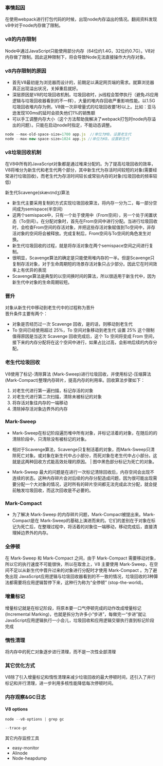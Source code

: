 ### 事情起因
在使用webpack进行打包代码的时候，出现node内存溢出的情况。翻阅资料发现v8中对于node内存做了限制。  
### v8的内存限制
Node中通过JavaScript只能使用部分内存（64位约1.4G，32位约0.7G）。V8对内存做了限制。因此这种限制下，将会导致Node无法直接操作大内存对象。
### v8内存限制的原因
- 首先V8最初是为浏览器而设计的，前期足以满足网页端的需求。就算浏览器真正出现溢出状况，关掉重启就好。
- 深层原因是V8的垃圾回收机制。垃圾回收时，js线程会暂停执行（避免JS应用逻辑与垃圾回收器看到的不一样），大量的堆内存回收严重影响性能。以1.5G垃圾回收堆内存为例，V8做一次非增量式的垃圾回收要1秒以上。比如：亚马逊发现100ms的延时会损失他们1%的销售额
- 可以手工调整内存大小（这个方法帮助我解决了webpack打包时node内存溢出的问题）。只能在启动node时指定，不能动态调整。
```js 
node --max-old-space-size=1700 app.js  //单位为MB。设置老生代
node --max-new-space-size=1024 app.js //单位为KB。设置新生代
```
### v8垃圾回收机制
在V8中所有的JavaScript对象都是通过堆来分配的。为了提高垃圾回收的效率，V8将堆分为新生代和老生代两个部分，其中新生代为存活时间较短的对象(需要经常进行垃圾回收)，而老生代为存活时间较长或常驻内存的对象(垃圾回收的频率较低)

新生代Scavenge(skævɪndʒ)算法
- 新生代主要采用复制的方式实现垃圾回收算法，将内存一分为二，每一部分空间成为semispace(半空间)
- 这两个semispace中，只有一个处于使用中（From空间），另一个处于闲置状态（To空间）。在分配对象时，首先在From空间中进行分配。当进行垃圾回收时，会检查From空间的存活对象，并把这些存活对象赋值到To空间中，非存活对象的空间将会被释放。完成复制后，From空间与To空间的角色发生对换。
- 新生代垃圾回收的过程，就是将存活对象在两个semispace空间之间进行复制。
- 很明显，Scavenge算法的确定是只能使用堆内存的一半。但是Scavenge只复制存活对象，对于生命周期短的场景存活对象只占少部分。因此它在时间效率上有优异的表现
- Scavenge算法是典型的以空间换时间的算法，所以很适用于新生代中，因为新生代中对象的生命周期较短。

### 晋升
对象从新生代中移动到老生代中的过程称为晋升  
晋升条件主要有两个：
- 对象是否经历过一次 Scavenge 回收，是的话，则移动到老生代
- To 空间已经使用超过 25%，To 空间对象移动到老生代
设置 25% 这个限制值得原因是当这次 Scavenge 回收完成后，这个 To 空间将变成 From 空间，接下来的内存分配将在这个空间中进行，如果占比过高，会影响后续的内存分配。
### 老生代垃圾回收
V8使用了标记-清除算法 (Mark-Sweep)进行垃圾回收，并使用标记-压缩算法 (Mark-Compact)整理内存碎片，提高内存的利用率。回收算法步骤如下：
1. 对老生代进行第一遍扫描，标记存活的对象
2. 对老生代进行第二次扫描，清除未被标记的对象
3. 将存活对象往内存的一端移动
4. 清除掉存活对象边界外的内存
### Mark-Sweep
- Mark-Sweep在标记阶段遍历堆中所有对象，并标记活着的对象，在随后的的清除阶段中，只清除没有被标记的对象。
- 相对于Scavenge算法，Scavenge只复制活着的对象，而Mark-Sweep只清除死亡对象。或对象在新生代中占小部分，而死对象在老生代中占小部分。这就是这两种回收方式能高效处理的原因。
|
图中黑色部分标记为死亡的对象。

- Mark-Sweep 最大的问题是在进行一次标记清除回收后，内存空间会出现不连续的状态。这种内存碎片会对后续的内存分配造成问题，因为很可能出现需要分配一个大对象的情况，这时所有的碎片空间都无法完成此次分配，就会提前触发垃圾回收，而这次回收是不必要的。

### Mark-Compact
- 为了解决 Mark-Sweep 的内存碎片问题，Mark-Compact被提出来。Mark-Compact是在 Mark-Sweep的基础上演进而来的。它们的差别在于对象在标记为死亡后，在整理过程中，将活着的对象往一端移动，移动完成后，直接清理掉边界外的内存。

### 全停顿

在 Mark-Sweep 和 Mark-Compact 之间，由于 Mark-Compact 需要移动对象，所以它的执行速度不可能很快，所以在取舍上，V8 主要使用 Mark-Sweep，在空间不足以从新生代中晋升过来的对象进行分配时才使用 Mark-Compact 。为了避免出现 JavaScript应用逻辑与垃圾回收器看到的不一致的情况，垃圾回收的3种算法都需要将应用逻辑暂停下来，这种行为称为“全停顿” (stop-the-world)。
### 增量标记
增量标记就是在标记阶段，将原本要一口气停顿完成的动作改成增量标记(Incremental Marking)，也就是拆分为许多小“步进”，每做完一“步进”就让JavaScript应用逻辑执行一小会儿，垃圾回收和应用逻辑交替执行直到标记阶段完成
### 惰性清理
将内存中的死亡对象逐步进行清理，而不是一次性全部清理
### 其它优化方式
V8除了引入增量标记和惰性清理来减少垃圾回收的最大停顿时间，还引入了并行标记和并行清理，进一步利用多核性能降低每次停顿时间。
### 内存观察&GC日志
#### V8 options
```js
node --v8-options | grep gc

--trace-gc
```

其它内存监控工具
- easy-monitor 
- Alinode
- Node-heapdump
